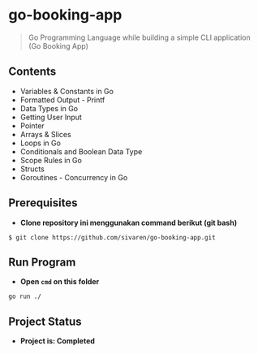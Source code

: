 # go-booking-app
> Go Programming Language while building a simple CLI application (Go Booking App)

## Contents
* Variables & Constants in Go
* Formatted Output - Printf
* Data Types in Go
* Getting User Input
* Pointer
* Arrays & Slices
* Loops in Go
* Conditionals and Boolean Data Type
* Scope Rules in Go
* Structs
* Goroutines - Concurrency in Go

## Prerequisites
* **Clone repository ini menggunakan command berikut (git bash)**
```
$ git clone https://github.com/sivaren/go-booking-app.git
```

## Run Program
* **Open `cmd` on this folder**
```
go run ./
```

## Project Status
* **Project is: Completed**